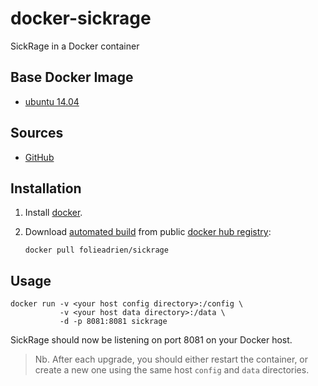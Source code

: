 # docker-sickrage
SickRage in a Docker container

## Base Docker Image

* [ubuntu 14.04](https://registry.hub.docker.com/_/ubuntu/)

## Sources

* [GitHub](https://github.com/folieadrien/docker-sickrage)

## Installation

1. Install [docker](http://www.docker.com).

2. Download [automated build](https://registry.hub.docker.com/u/folieadrien/sickrage) from public 
[docker hub registry](https://registry.hub.docker.com/):

    `docker pull folieadrien/sickrage`

## Usage

    docker run -v <your host config directory>:/config \
               -v <your host data directory>:/data \
               -d -p 8081:8081 sickrage
               
SickRage should now be listening on port 8081 on your Docker host.

>Nb. After each upgrade, you should either restart the container, or create a new one
using the same host `config` and `data` directories.
